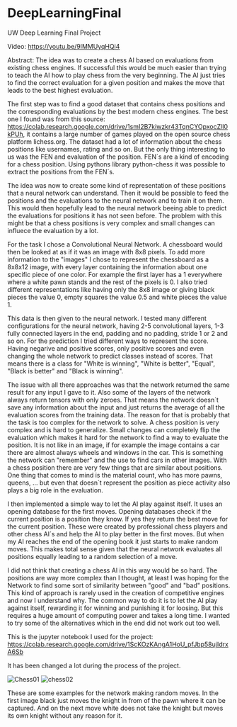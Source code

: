 # DeepLearningFinal
UW Deep Learning Final Project

Video: https://youtu.be/9lMMUyqHQi4

Abstract: 
The idea was to create a chess AI based on evaluations from existing chess engines. If successful this would be much easier than trying to teach the AI how to play chess from the very beginning. The AI just tries to find the correct evaluation for a given position and makes the move that leads to the best highest evaluation.

The first step was to find a good dataset that contains chess positions and the corresponding evaluations by the best modern chess engines. The best one I found was from this source: https://colab.research.google.com/drive/1smI2B7kiwzkr43TqnCYOpxocZlI0kPUh, it contains a large number of games played on the open source chess platform lichess.org. The dataset had a lot of information about the chess positions like usernames, rating and so on. But the only thing interesting to us was the FEN and evaluation of the position. FEN´s are a kind of encoding for a chess position. Using pythons library python-chess it was possible to extract the positions from the FEN´s. 

The idea was now to create some kind of representation of these positions that a neural network can understand. Then it would be possible to feed the positions and the evaluations to the neural network and to train it on them. This would then hopefully lead to the neural network beeing able to predict the evaluations for positions it has not seen before. The problem with this might be that a chess positions is very complex and small changes can influece the evaluation by a lot. 

For the task I chose a Convolutional Neural Network. A chessboard would then be looked at as if it was an image with 8x8 pixels. To add more information to the "images" I chose to represent the chessboard as a 8x8x12 image, with every layer containing the information about one specific piece of one color. For example the first layer has a 1 everywhere where a white pawn stands and the rest of the pixels is 0. I also tried different representations like having only the 8x8 image or giving black pieces the value 0, empty squares the value 0.5 and white pieces the value 1.

This data is then given to the neural network. I tested many different configurations for the neural network, having 2-5 convolutional layers, 1-3 fully connected layers in the end, padding and no padding, stride 1 or 2 and so on. For the prediction I tried different ways to represent the score. Having negarive and positive scores, only positive scores and even changing the whole network to predict classes instead of scores. That means there is a class for "White is winning", "White is better", "Equal", "Black is better" and "Black is winning". 

The issue with all there approaches was that the network returned the same result for any input I gave to it. Also some of the layers of the network always return tensors with only zeroes. That means the network doesn´t save any information about the input and just returns the average of all the evaluation scores from the training data. The reason for that is probably that the task is too complex for the network to solve. A chess position is very complex and is hard to generalize. Small changes can completely flip the evaluation which makes it hard for the network to find a way to evaluate the position. It is not like in an image, if for example the image contains a car there are almost always wheels and windows in the car. This is something the network can "remember" and the use to find cars in other images. With a chess position there are very few things that are similar about positions. One thing that comes to mind is the material count, who has more pawns, queens, ... but even that doesn´t represent the position as piece activity also plays a big role in the evaluation. 

I then implemented a simple way to let the AI play against itself. It uses an opening database for the first moves. Opening databases check if the current position is a position they know. If yes they return the best move for the current position. These were created by professional chess players and other chess AI´s and help the AI to play better in the first moves. But when my AI reaches the end of the opening book it just starts to make random moves. This makes total sense given that the neural network evaluates all positions equally leading to a random selection of a move. 

I did not think that creating a chess AI in this way would be so hard. The positions are way more complex than I thought, at least I was hoping for the Network to find some sort of similarity between "good" and "bad" positions. This kind of approach is rarely used in the creation of competitive engines and now I understand why. The common way to do it is to let the AI play against itself, rewarding it for winning and punishing it for loosing. But this requires a huge amount of computing power and takes a long time. I wanted to try some of the alternatives which in the end did not work out too well. 

This is the jupyter notebook I used for the project: https://colab.research.google.com/drive/1ScKOzKAngA1HoU_pfJbp58ujIdrxA6Sb

It has been changed a lot during the process of the project.

![Chess01](https://user-images.githubusercontent.com/91910483/207732119-4814826f-dca6-45c5-ba53-85813c925fec.PNG)
![chess02](https://user-images.githubusercontent.com/91910483/207732137-7dcc8768-075f-4ba4-ab0c-888f07f55207.PNG)

These are some examples for the network making random moves. In the first image black just moves the knight in from of the pawn where it can be captured. And on the next move white does not take the knight but moves its own knight without any reason for it. 
